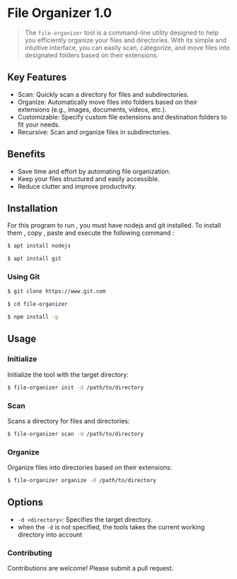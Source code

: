 # File Organizer 1.0

> The `file-organizer` tool is a command-line utility designed to help you
> efficiently organize your files and directories. With its simple and intuitive
> interface, you can easily scan, categorize, and move files into designated
> folders based on their extensions.

## Key Features

-   Scan: Quickly scan a directory for files and subdirectories.
-   Organize: Automatically move files into folders based on their extensions (e.g., images, documents, videos, etc.).
-   Customizable: Specify custom file extensions and destination folders to fit your needs.
-   Recursive: Scan and organize files in subdirectories.

## Benefits

-   Save time and effort by automating file organization.
-   Keep your files structured and easily accessible.
-   Reduce clutter and improve productivity.

## Installation

For this program to run , you must have nodejs and git installed. To install
them , copy , paste and execute the following command :

```bash
$ apt install nodejs

$ apt install git

```

### Using Git

```sh
$ git clone https://www.git.com

$ cd file-organizer

$ npm install -g

```

## Usage

### Initialize

Initialize the tool with the target directory:

```bash
$ file-organizer init -d /path/to/directory
```

### Scan

Scans a directory for files and directories:

```bash
$ file-organizer scan -d /path/to/directory
```

### Organize

Organize files into directories based on their extensions:

```bash
$ file-organizer organize -d /path/to/directory
```

## Options

-   `-d <directory>`: Specifies the target directory.
-   when the `-d` is not specified, the tools takes the current working
directory into account

### Contributing

Contributions are welcome! Please submit a pull request.

